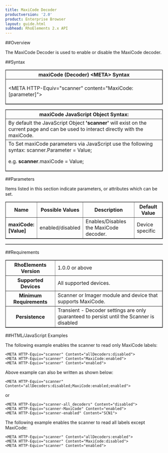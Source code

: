 ```yaml
---
title: MaxiCode Decoder
productversion: '2.0'
product: Enterprise Browser
layout: guide.html
subhead: RhoElements 2.x API
---
```


##Overview

The MaxiCode Decoder is used to enable or disable the MaxiCode decoder.

##Syntax

<table class="facelift" style="width:100%" border="1" padding="5px"> <tr><th class="tableHeading">maxiCode (Decoder) &lt;META&gt; Syntax
</th></tr><tr><td class="clsSyntaxCells clsOddRow"><p>&lt;META HTTP-Equiv="scanner" content="MaxiCode:[parameter]"&gt;</p></td></tr></table>
<table class="facelift" style="width:100%" border="1" padding="5px"> <tr><th class="tableHeading">maxiCode JavaScript Object Syntax:</th></tr><tr><td class="clsSyntaxCells clsOddRow">
By default the JavaScript Object <b>'scanner'</b> will exist on the current page and can be used to interact directly with the maxiCode.
</td></tr><tr><td class="clsSyntaxCells clsEvenRow">
To Set maxiCode parameters via JavaScript use the following syntax: scanner.Parameter = Value;
<P />e.g. <b>scanner</b>.maxiCode = Value;
</td></tr></table>

##Parameters


Items listed in this section indicate parameters, or attributes which can be set.
<table class="facelift" style="width:100%" border="1" padding="5px"> <col width="20%" /><col width="20%" /><col width="38%" /><col width="22%" /><tr><th class="tableHeading">Name</th><th class="tableHeading">Possible Values</th><th class="tableHeading">Description</th><th class="tableHeading">Default Value</th></tr><tr><td class="clsSyntaxCells clsOddRow"><b>maxiCode:[Value]
</b></td><td class="clsSyntaxCells clsOddRow">enabled/disabled</td><td class="clsSyntaxCells clsOddRow">Enables/Disables the MaxiCode decoder.</td><td class="clsSyntaxCells clsOddRow">Device specific</td></tr></table>
<table class="facelift" style="width:100%" border="1" padding="5px"> <col width="78%" /><col width="8%" /><col width="1%" /><col width="5%" /><col width="1%" /><col width="5%" /><col width="2%" /></table>





##Requirements

<table class="facelift" style="width:100%" border="1" padding="5px"> <tr><th class="tableHeading">RhoElements Version</th><td class="clsSyntaxCell clsEvenRow">1.0.0 or above
</td></tr><tr><th class="tableHeading">Supported Devices</th><td class="clsSyntaxCell clsOddRow">All supported devices.</td></tr><tr><th class="tableHeading">Minimum Requirements</th><td class="clsSyntaxCell clsOddRow">Scanner or Imager module and device that supports MaxiCode.</td></tr><tr><th class="tableHeading">Persistence</th><td class="clsSyntaxCell clsEvenRow">Transient - Decoder settings are only guaranteed to persist until the Scanner is disabled</td></tr></table>


##HTML/JavaScript Examples

The following example enables the scanner to read only MaxiCode labels:

	<META HTTP-Equiv="scanner" Content="allDecoders:disabled">
	<META HTTP-Equiv="scanner" Content="MaxiCode:enabled">
	<META HTTP-Equiv="scanner" Content="enabled">
	
Above example can also be written as shown below:

	<META HTTP-Equiv="scanner" Content="allDecoders:disabled;MaxiCode:enabled;enabled">
	
or

	<META HTTP-Equiv="scanner-all_decoders" Content="disabled">
	<META HTTP-Equiv="scanner-MaxiCode" Content="enabled">
	<META HTTP-Equiv="scanner-enabled" Content="SCN1">
	
The following example enables the scanner to read all labels except MaxiCode:

	<META HTTP-Equiv="scanner" Content="allDecoders:enabled">
	<META HTTP-Equiv="scanner" Content="MaxiCode:disabled">
	<META HTTP-Equiv="scanner" Content="enabled">
	





